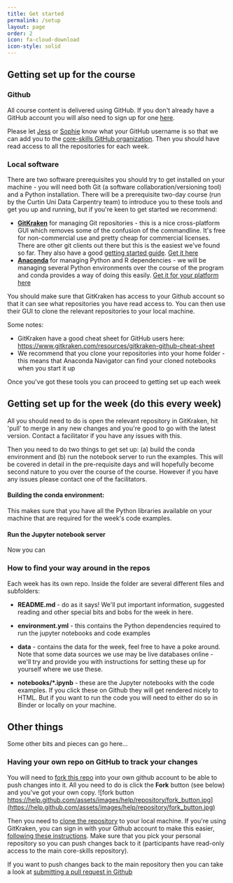 ```yaml
---
title: Get started
permalink: /setup
layout: page
order: 2
icon: fa-cloud-download
icon-style: solid
---
```


## Getting set up for the course

### Github

All course content is delivered using GitHub. If you don't already have a GitHub account you will also need to sign up for one [here](https://github.com/join).

Please let [Jess](mailto:jesse.robertson@csiro.au) or [Sophie](mailto:sophie@corehub.com.au) know what your GitHub username is so that we can add you to the [core-skills GitHub organization](https://github.com/orgs/core-skills). Then you should have read access to all the repositories for each week.

### Local software

There are two software prerequisites you should try to get installed on your machine - you will need both Git (a software collaboration/versioning tool) and a Python installation. There will be a prerequisite two-day course (run by the Curtin Uni Data Carpentry team) to introduce you to these tools and get you up and running, but if you're keen to get started we recommend:

- [**GitKraken**](https://www.gitkraken.com) for managing Git repositories - this is a nice cross-platform GUI which removes some of the confusion of the commandline. It's free for non-commercial use and pretty cheap for commercial licenses. There are other git clients out there but this is the easiest we've found so far. They also have a good [getting started guide](https://support.gitkraken.com/start-here/guide). [Get it here](https://www.gitkraken.com/download)
- [**Anaconda**](https://www.anaconda.com/) for managing Python and R dependencies - we will be managing several Python environments over the course of the program and conda provides a way of doing this easily. [Get it for your platform here](https://www.anaconda.com/download)

You should make sure that GitKraken has access to your Github account so that it can see what repositories you have read access to. You can then use their GUI to clone the relevant repositories to your local machine.

Some notes:

- GitKraken have a good cheat sheet for GitHub users here: https://www.gitkraken.com/resources/gitkraken-github-cheat-sheet
- We recommend that you clone your repositories into your home folder - this means that Anaconda Navigator can find your cloned notebooks when you start it up

Once you've got these tools you can proceed to getting set up each week

## Getting set up for the week (do this every week)

All you should need to do is open the relevant repository in GitKraken, hit 'pull' to merge in any new changes and you're good to go with the latest version. Contact a facilitator if you have any issues with this.

Then you need to do two things to get set up: (a) build the conda environment and (b) run the notebook server to run the examples. This will be covered in detail in the pre-requisite days and will hopefully become second nature to you over the course of the course. However if you have any issues please contact one of the facilitators.

#### Building the conda environment:

This makes sure that you have all the Python libraries available on your machine that are required for the week's code examples. 

#### Run the Jupyter notebook server

Now you can 



### How to find your way around in the repos

Each week has its own repo. Inside the folder are several different files and subfolders:

- **README.md** - do as it says! We'll put important information, suggested reading and other special bits and bobs for the week in here. 

- **environment.yml** - this contains the Python dependencies required to run the jupyter notebooks and code examples

- **data** - contains the data for the week, feel free to have a poke around. Note that some data sources we use may be live databases online - we'll try and provide you with instructions for setting these up for yourself where we use these.

- **notebooks/\*.ipynb** - these are the Jupyter notebooks with the code examples. If you click these on Github they will get rendered nicely to HTML. But if you want to run the code you will need to either do so in Binder or locally on your machine.

## Other things

Some other bits and pieces can go here...

### Having your own repo on GitHub to track your changes

You will need to [fork this repo](https://help.github.com/articles/fork-a-repo/) into your own github account to be able to push changes into it. All you need to do is click the **Fork** button (see below) and you've got your own copy. ![fork button	https://help.github.com/assets/images/help/repository/fork_button.jpg](https://help.github.com/assets/images/help/repository/fork_button.jpg)

Then you need to [clone the repository](https://help.github.com/articles/cloning-a-repository/) to your local machine. If you're using GitKraken, you can sign in with your Github account to make this easier, [following these instructions](https://support.gitkraken.com/working-with-repositories/open-clone-init). Make sure that you pick your personal repository so you can push changes back to it (participants have read-only access to the main core-skills repository).

If you want to push changes back to the main repository then you can take a look at [submitting a pull request in Github](https://help.github.com/articles/about-pull-requests/)